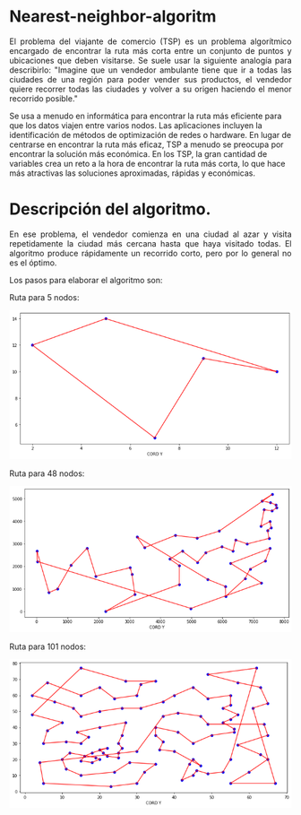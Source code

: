 # Nearest-neighbor-algoritm
<p align="justify">
El problema del viajante de comercio (TSP) es un problema algorítmico encargado de encontrar 
la ruta más corta entre un conjunto de puntos y ubicaciones que deben visitarse.
Se suele usar la siguiente analogía para describirlo:
"Imagine que un vendedor ambulante tiene que ir a todas las ciudades de una región para poder 
vender sus productos, el vendedor quiere recorrer todas las ciudades y volver a su origen 
haciendo el menor recorrido posible."
</p>
<p>
Se usa a menudo en informática para encontrar la ruta más eficiente para que los datos viajen 
entre varios nodos. Las aplicaciones incluyen la identificación de métodos de optimización de 
redes o hardware.
En lugar de centrarse en encontrar la ruta más eficaz, TSP a menudo se preocupa por encontrar 
la solución más económica. En los TSP, la gran cantidad de variables crea un reto a la hora de 
encontrar la ruta más corta, lo que hace más atractivas las soluciones aproximadas, rápidas y 
económicas.
</p>

# Descripción del algoritmo.
<p align="justify">
En ese problema, el vendedor comienza en una ciudad al azar y visita repetidamente la ciudad 
más cercana hasta que haya visitado todas. El algoritmo produce rápidamente un recorrido 
corto, pero por lo general no es el óptimo.
</p>

<p align="justify">
Los pasos para elaborar el algoritmo son:
</p>

<p>
Ruta para 5 nodos:
</p>
<p align="center">
  <img src="Rutas/5nodes.png" width="640" title="5nodes">
</p>
<p>
Ruta para 48 nodos:
</p>
<p align="center">
  <img src="Rutas/48nodes.png" width="640" title="48nodes">
</p>
<p>
Ruta para 101 nodos:
</p>
<p align="center">
  <img src="Rutas/101nodes.png" width="640" title="101nodes">
</p>

